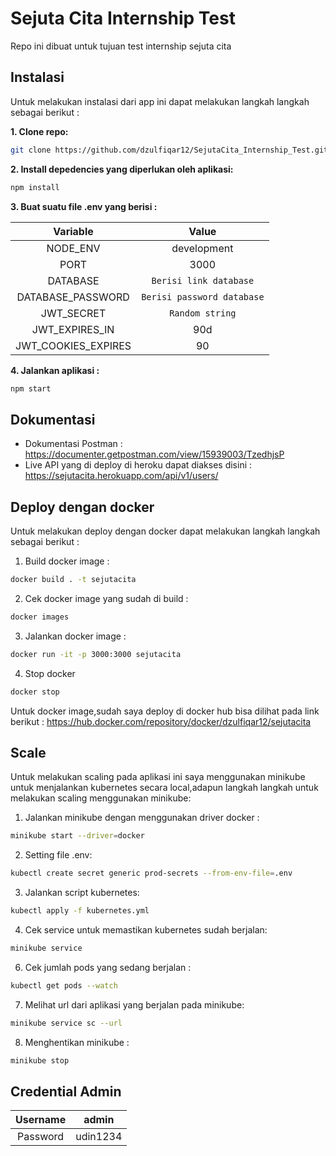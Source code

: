 # Sejuta Cita Internship Test
Repo ini dibuat untuk tujuan test internship sejuta cita
## Instalasi
Untuk melakukan instalasi dari app ini dapat melakukan langkah langkah sebagai berikut :

**1. Clone repo:**
```bash
git clone https://github.com/dzulfiqar12/SejutaCita_Internship_Test.git
```

**2. Install depedencies yang diperlukan oleh aplikasi:**
```bash
npm install
```

**3. Buat suatu file .env yang berisi :**

|       Variable      |            Value           |
|:-------------------:|:--------------------------:|
|       NODE_ENV      |         development        |
|         PORT        |            3000            |
|       DATABASE      |   `Berisi link database`   |
|  DATABASE_PASSWORD  | `Berisi password database` |
|      JWT_SECRET     |       `Random string`      |
|    JWT_EXPIRES_IN   |             90d            |
| JWT_COOKIES_EXPIRES |             90             |

**4. Jalankan aplikasi :**
```bash
npm start
```


## Dokumentasi
- Dokumentasi Postman : https://documenter.getpostman.com/view/15939003/TzedhjsP
- Live API yang di deploy di heroku dapat diakses disini : https://sejutacita.herokuapp.com/api/v1/users/

## Deploy dengan docker

Untuk melakukan deploy dengan docker dapat melakukan langkah langkah sebagai berikut :

1. Build docker image :
```bash
docker build . -t sejutacita
```

2. Cek docker image yang sudah di build :
```bash
docker images
```

3. Jalankan docker image :
```bash
docker run -it -p 3000:3000 sejutacita
```

4. Stop docker
```bash
docker stop
```

Untuk docker image,sudah saya deploy di docker hub bisa dilihat pada link berikut : https://hub.docker.com/repository/docker/dzulfiqar12/sejutacita

## Scale

Untuk melakukan scaling pada aplikasi ini saya menggunakan minikube untuk menjalankan kubernetes secara local,adapun langkah langkah untuk melakukan scaling menggunakan minikube:

1. Jalankan minikube dengan menggunakan driver docker :
```bash
minikube start --driver=docker
```
2. Setting file .env:
```bash
kubectl create secret generic prod-secrets --from-env-file=.env
```
3. Jalankan script kubernetes:
```bash
kubectl apply -f kubernetes.yml
```
4. Cek service untuk memastikan kubernetes sudah berjalan:
```bash
minikube service
```
6. Cek jumlah pods yang sedang berjalan :
```bash
kubectl get pods --watch
```
7. Melihat url dari aplikasi yang berjalan pada minikube:
```bash
minikube service sc --url
```
8. Menghentikan minikube :
```bash
minikube stop
```

## Credential Admin

| Username |   admin  |
|:--------:|:--------:|
| Password | udin1234 |

